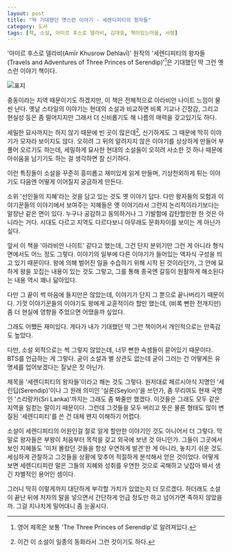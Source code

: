 ```yaml
---
layout: post
title: "딱 기대했던 옛스런 이야기 - 세렌디피티의 왕자들"
category: 도서
tags: [책, 소설, 아미르 후스로 델라비, 김대웅, 책이있는마을, 서평]
---
```


'아미르 후스로 델라비(Amīr Khusrow Dehlavī)' 원작의
'세렌디피티의 왕자들(Travels and Adventures of Three Princes of Serendip)'[^1]은
기대했던 딱 그런 옛스런 이야기 책이다.

[^1]: 영어 제목은 보통 'The Three Princes of Serendip'로 알려져있다.

![표지](https://lh3.googleusercontent.com/Td6mgP_f3S2qnDj0U5J4NdjNZxnJFEElc7VktxIn1o2JN2Mo0yOvN6GKwWfUjD-B709OLs3X0AVxKA=s480)

중동이라는 지역 때문이기도 하겠지만, 이 책은 전체적으로 아라비안 나이트 느낌이 물씬 난다.
옛날 스타일의 이야기는 현대의 소설과 비교하면 비록 기교나 긴장감, 그리고 현실성 등은 좀 떨어지지만
그래서 더 신비롭기도 해 나름의 매력을 갖고있기도 하다.

세밀한 묘사까지는 하지 않기 때문에 빈 곳이 많은데[^2],
신기하게도 그 때문에 딱히 이야기가 모자라 보이지도 않다.
오히려 그 뒤의 알려지지 않은 이야기를 상상하게 만들어 부풀어 오르기도 하는데,
세밀하게 묘사한 현대의 소설들이 오히려 사소한 것 하나 때문에 아쉬움을 남기기도 하는 걸 생각하면 참 신기하다.

[^2]: 이건 이 소설이 일종의 동화라서 그런 것이기도 하다.

이런 특징들이 소설을 꾸준히 흥미롭고 재미있게 읽게 만들며,
기상천외하게 튀는 이야기도 다음엔 어떻게 이어질지 궁금하게 만든다.

소위 '선인들의 지혜'라는 것을 담고 있는 것도 옛 이야기 답다.
다만 왕자들의 모험과 이야기꾼들의 이야기에서 보여주는 지혜들은
옛 이야기라서 그런지 논리적이라기보다는 말장난 같은 면이 있다.
누구나 공감하고 동의하거나 그 기발함에 감탄할만한 한 것은 아니라는 거다.
시대도 다르고 지역도 다르다보니 아무래도 문화차이를 보이는 게 아닌가 싶다.

앞서 이 책을 '아라비안 나이트' 같다고 했는데,
그건 단지 분위기만 그런 게 아니라 형식 면에서도 어느 정도 그렇다.
이야기의 일부에 다른 이야기가 들어있는 액자식 구성을 띄고 있기 때문이다.
왕에 의해 벌어진 일을 수습하기 위해 시작 된 것이라던가,
그 안에 묘하게 왕을 꼬집는 내용이 있는 것도 그렇고,
그를 통해 종국엔 갈등이 원활하게 해소된다는 내용 역시 꽤나 닮아있다.

다만 그 끝이 썩 마음에 들지만은 않았는데,
이야기가 단지 그 뿐으로 끝나버리기 때문이다.
기껏 이야기꾼들의 이야기도 왕에게 교훈적이라 할만 했는데,
(비록 뻔한 전개지만) 좀 더 현실에 영향을 주었으면 어땠을까 싶었다.

그래도 어쨌든 재미있다.
게다가 내가 기대했던 딱 그런 책이어서
개인적으로는 만족감도 높았다.

다만, 소설 외적으로는 썩 그렇지 않았는데, 너무 뻔한 속셈들이 묻어있기 때문이다.
BTS를 언급하는 게 그렇다.
굳이 소설과 별 상관도 없는데 굳이 그러는 건 어떻게든 유명세를 업어보겠다는 질낮은 짓 아닌가.

제목을 '세렌디피티의 왕자들'이라고 해논 것도 그렇다.
원저대로 페르시아식 지명인 '세린딥(Serendip)'이나
그 원래 의미인 '실론(Seylon)'을 쓰던가,
좀 무리여도 현재 국명인 '스리랑카(Sri Lanka)'까지는 그래도 좀 봐줄만 했겠다.
이것들은 그래도 모두 같은 지역을 일컫는 말이기 때문이다.
그런데 그것들을 모두 버리고 뜻은 물론 형태도 많이 변질된 '세렌디피티'를 쓴 건 대체 왠지 이해하기 어렵다.

소설이 세렌디피티의 어원인걸 절로 알게 할만한 이야기인 것도 아니어서 더 그렇다.
막말로 왕자들은 부왕이 처음부터 목적을 갖고 외국에 보낸 것 아니던가.
그들이 그곳에서 보인 지혜들도 '미처 몰랐던 것들을 항상 우연하게 발견'한 게 아니라,
놓치기 쉬운 것도 세심하게 관찰하고 그것들을 상황에 맞추어 적절하게 분석해서 얻은 것이었다.
어떻게 보면 세렌디티피란 말은 그들의 지혜와 성취를 우연한 것으로 곡해하고 낮잡아 봐서 생긴 차별적인 용어인 셈이다.

그러니 딱히 이렇게까지 대단하게 부각할 가치가 있었는지 더 모르겠다.
하더래도 소설이 끝난 뒤에 저자의 말을 넣으면서 간단하게 언급 정도만 하고 넘어가면 족하지 않았을까.
그걸 지나치게 밀어대니 좀 눈꼴시다.

